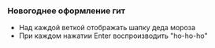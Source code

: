 ### Новогоднее оформление гит
* Над каждой веткой отображать шапку деда мороза
* При каждом нажатии Enter воспроизводить "ho-ho-ho"